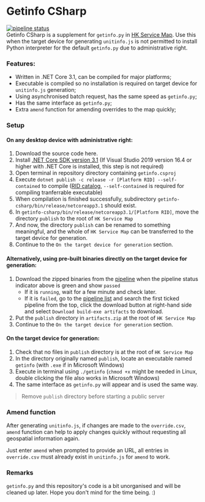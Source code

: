 # Getinfo CSharp
[![pipeline status](https://gitlab.com/WylieYYYY/getinfo-csharp/badges/master/pipeline.svg)](https://gitlab.com/WylieYYYY/getinfo-csharp/commits/master)  
Getinfo CSharp is a supplement for `getinfo.py` in [HK Service Map](https://gitlab.com/WylieYYYY/hk-service-map). Use this when the target device for generating `unitinfo.js` is not permitted to install Python interpreter for the default `getinfo.py` due to administrative right.
### Features:
- Written in .NET Core 3.1, can be compiled for major platforms;
- Executable is compiled so no installation is required on target device for `unitinfo.js` generation;
- Using asynchronised batch request, has the same speed as `getinfo.py`;
- Has the same interface as `getinfo.py`;
- Extra `amend` function for amending overrides to the map quickly;

### Setup
#### On any desktop device with administrative right:
1. Download the source code here.
2. Install [.NET Core SDK version 3.1](https://docs.microsoft.com/en-us/dotnet/core/install/sdk) (If Visual Studio 2019 version 16.4 or higher with .NET Core is installed, this step is not required)
3. Open terminal in repository directory containing `getinfo.csproj`
4. Execute `dotnet publish -c release -r [Platform RID] --self-contained` to compile ([RID catalog](https://docs.microsoft.com/en-us/dotnet/core/rid-catalog), `--self-contained` is required for compiling tranferrable executable)
5. When compilation is finished successfully, subdirectory `getinfo-csharp/bin/release/netcoreapp3.1` should exist.
6. In `getinfo-csharp/bin/release/netcoreapp3.1/[Platform RID]`, move the directory `publish` to the root of `HK Service Map`
7. And now, the directory `publish` can be renamed to something meaningful, and the whole of `HK Service Map` can be transferred to the target device for generation.
8. Continue to the `On the target device for generation` section.

#### Alternatively, using pre-built binaries directly on the target device for generation:
1. Download the zipped binaries from the [pipeline](https://gitlab.com/WylieYYYY/getinfo-csharp/-/jobs/artifacts/master/download?job=build-exe) when the pipeline status indicator above is green and show `passed`
   - If it is `running`, wait for a few minute and check later.
   - If it is `failed`, go to the [pipeline list](https://gitlab.com/WylieYYYY/getinfo-csharp/pipelines) and search the first ticked pipeline from the top, click the download button at right-hand side and select `Download build-exe artifacts` to download.
2. Put the `publish` directory in `artifacts.zip` at the root of `HK Service Map`
3. Continue to the `On the target device for generation` section.

#### On the target device for generation:
1. Check that no files in `publish` directory is at the root of `HK Service Map`
2. In the directory originally named `publish`, locate an executable named `getinfo` (with `.exe` if in Microsoft Windows)
3. Execute in terminal using `./getinfo` (`chmod +x` might be needed in Linux, double clicking the file also works in Microsoft Windows)
4. The same interface as `getinfo.py` will appear and is used the same way.

> Remove `publish` directory before starting a public server

### Amend function
After generating `unitinfo.js`, if changes are made to the `override.csv`, `amend` function can help to apply changes quickly without requesting all geospatial information again.

Just enter `amend` when prompted to provide an URL, all entries in `override.csv` must already exist in `unitinfo.js` for `amend` to work.

### Remarks
`getinfo.py` and this repository's code is a bit unorganised and will be cleaned up later. Hope you don't mind for the time being. :)